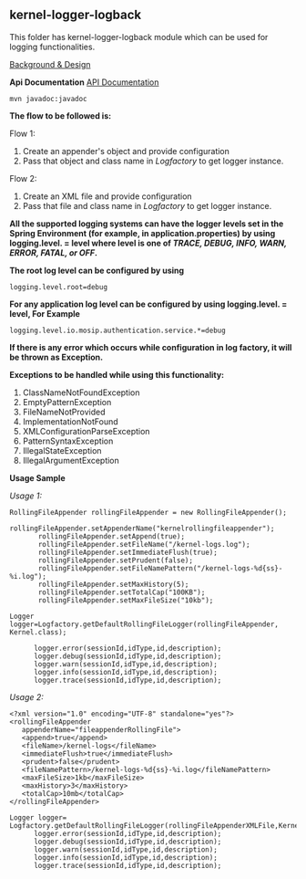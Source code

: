## kernel-logger-logback
This folder has kernel-logger-logback module which can be used for logging functionalities.

[Background & Design](../../design/kernel/kernel-logger.md)

**Api Documentation**
[API Documentation <TBA>](TBA)

```
mvn javadoc:javadoc
```

**The flow to be followed is:**
  
  Flow 1:

1. Create an appender's object and provide configuration 
2. Pass that object and class name in *Logfactory* to get logger instance.

  Flow 2:
  
1. Create an XML file and provide configuration 
2. Pass that file and class name in *Logfactory* to get logger instance.  

**All the supported logging systems can have the logger levels set in the Spring Environment (for example, in application.properties) by using logging.level.<logger-name> = level where level is one of *TRACE, DEBUG, INFO, WARN, ERROR, FATAL, or OFF*.**

**The root log level can be configured by using**  

```
logging.level.root=debug
```
**For any application log level can be configured by using logging.level.<logger-name> = level, For Example**

```
logging.level.io.mosip.authentication.service.*=debug 
```

**If there is any error which occurs while configuration in log factory, it will be thrown as Exception.** 

**Exceptions to be handled while using this functionality:**
1. ClassNameNotFoundException
2. EmptyPatternException
3. FileNameNotProvided
4. ImplementationNotFound
5. XMLConfigurationParseException
6. PatternSyntaxException
7. IllegalStateException
8. IllegalArgumentException

**Usage Sample**

  *Usage 1:*
 
 ```
RollingFileAppender rollingFileAppender = new RollingFileAppender();
       rollingFileAppender.setAppenderName("kernelrollingfileappender");
		rollingFileAppender.setAppend(true);
		rollingFileAppender.setFileName("/kernel-logs.log");
		rollingFileAppender.setImmediateFlush(true);
		rollingFileAppender.setPrudent(false);
		rollingFileAppender.setFileNamePattern("/kernel-logs-%d{ss}-%i.log");
		rollingFileAppender.setMaxHistory(5);
		rollingFileAppender.setTotalCap("100KB");
		rollingFileAppender.setMaxFileSize("10kb");
		
Logger logger=Logfactory.getDefaultRollingFileLogger(rollingFileAppender, Kernel.class);
       
       logger.error(sessionId,idType,id,description);
       logger.debug(sessionId,idType,id,description);
       logger.warn(sessionId,idType,id,description);
       logger.info(sessionId,idType,id,description);
       logger.trace(sessionId,idType,id,description); 		
 
 ```

 *Usage 2:*
 
 ```
 <?xml version="1.0" encoding="UTF-8" standalone="yes"?>
<rollingFileAppender
	appenderName="fileappenderRollingFile">
	<append>true</append>
	<fileName>/kernel-logs</fileName>
	<immediateFlush>true</immediateFlush>
	<prudent>false</prudent>
	<fileNamePattern>/kernel-logs-%d{ss}-%i.log</fileNamePattern>
	<maxFileSize>1kb</maxFileSize>
	<maxHistory>3</maxHistory>
	<totalCap>10mb</totalCap>
</rollingFileAppender>
 ```
 
 ```
Logger logger= Logfactory.getDefaultRollingFileLogger(rollingFileAppenderXMLFile,Kernel.class); 
       logger.error(sessionId,idType,id,description);
       logger.debug(sessionId,idType,id,description);
       logger.warn(sessionId,idType,id,description);
       logger.info(sessionId,idType,id,description);
       logger.trace(sessionId,idType,id,description); 		
    
 ```

